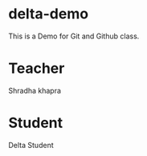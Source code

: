 # delta-demo
This is a Demo for Git and Github class.

# Teacher
Shradha khapra

# Student
Delta Student